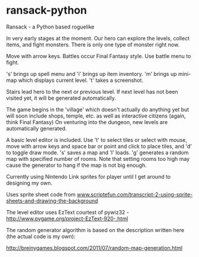ransack-python
==============

Ransack - a Python based roguelike

In very early stages at the moment. Our hero can explore the levels, collect items, and fight monsters. There is only one type of monster right now.

Move with arrow keys. Battles occur Final Fantasy style. Use battle menu to fight.

's' brings up spell menu and 'i' brings up item inventory.
'm' brings up mini-map which displays current level.
't' takes a screenshot.

Stairs lead hero to the next or previous level. If next level has not been visited yet, it will be generated automatically.

The game begins in the 'village' which doesn't actually do anything yet but will soon include shops, temple, etc. as well as interactive citizens (again, think Final Fantasy) On venturing into the dungeon, new levels are automatically generated.

A basic level editor is included. Use 't' to select tiles or select with mouse, move with arrow keys and space bar or point and click to place tiles, and 'd' to toggle draw mode. 's' saves a map and 'l' loads. 'g' generates a random map with specified number of rooms.
Note that setting rooms too high may cause the generator to hang if the map is not big enough.

Currently using Nintendo Link sprites for player until I get around to designing my own.

Uses sprite sheet code from www.scriptefun.com/transcript-2-using-sprite-sheets-and-drawing-the-background

The level editor uses EzText courtest of pywiz32 - http://www.pygame.org/project-EzText-920-.html

The random generator algorithm is based on the description written here (the actual code is my own):

http://breinygames.blogspot.com/2011/07/random-map-generation.html